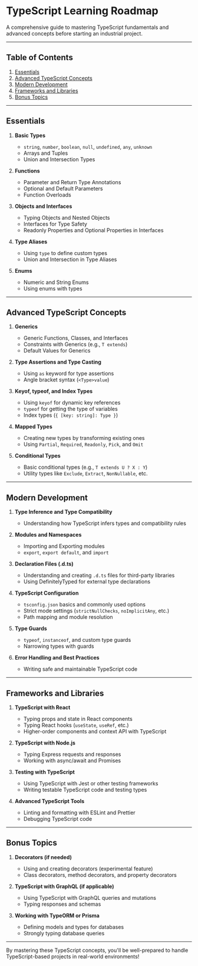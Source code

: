 # TypeScript Learning Roadmap

A comprehensive guide to mastering TypeScript fundamentals and advanced concepts before starting an industrial project.

---

## Table of Contents

1. [Essentials](#essentials)
2. [Advanced TypeScript Concepts](#advanced-typescript-concepts)
3. [Modern Development](#modern-development)
4. [Frameworks and Libraries](#frameworks-and-libraries)
5. [Bonus Topics](#bonus-topics)

---

## Essentials

1. **Basic Types**
   - `string`, `number`, `boolean`, `null`, `undefined`, `any`, `unknown`
   - Arrays and Tuples
   - Union and Intersection Types

2. **Functions**
   - Parameter and Return Type Annotations
   - Optional and Default Parameters
   - Function Overloads

3. **Objects and Interfaces**
   - Typing Objects and Nested Objects
   - Interfaces for Type Safety
   - Readonly Properties and Optional Properties in Interfaces

4. **Type Aliases**
   - Using `type` to define custom types
   - Union and Intersection in Type Aliases

5. **Enums**
   - Numeric and String Enums
   - Using enums with types

---

## Advanced TypeScript Concepts

1. **Generics**
   - Generic Functions, Classes, and Interfaces
   - Constraints with Generics (e.g., `T extends`)
   - Default Values for Generics

2. **Type Assertions and Type Casting**
   - Using `as` keyword for type assertions
   - Angle bracket syntax (`<Type>value`)

3. **Keyof, typeof, and Index Types**
   - Using `keyof` for dynamic key references
   - `typeof` for getting the type of variables
   - Index types (`{ [key: string]: Type }`)

4. **Mapped Types**
   - Creating new types by transforming existing ones
   - Using `Partial`, `Required`, `Readonly`, `Pick`, and `Omit`

5. **Conditional Types**
   - Basic conditional types (e.g., `T extends U ? X : Y`)
   - Utility types like `Exclude`, `Extract`, `NonNullable`, etc.

---

## Modern Development

1. **Type Inference and Type Compatibility**
   - Understanding how TypeScript infers types and compatibility rules

2. **Modules and Namespaces**
   - Importing and Exporting modules
   - `export`, `export default`, and `import`

3. **Declaration Files (.d.ts)**
   - Understanding and creating `.d.ts` files for third-party libraries
   - Using DefinitelyTyped for external type declarations

4. **TypeScript Configuration**
   - `tsconfig.json` basics and commonly used options
   - Strict mode settings (`strictNullChecks`, `noImplicitAny`, etc.)
   - Path mapping and module resolution

5. **Type Guards**
   - `typeof`, `instanceof`, and custom type guards
   - Narrowing types with guards

6. **Error Handling and Best Practices**
   - Writing safe and maintainable TypeScript code

---

## Frameworks and Libraries

1. **TypeScript with React**
   - Typing props and state in React components
   - Typing React hooks (`useState`, `useRef`, etc.)
   - Higher-order components and context API with TypeScript

2. **TypeScript with Node.js**
   - Typing Express requests and responses
   - Working with async/await and Promises

3. **Testing with TypeScript**
   - Using TypeScript with Jest or other testing frameworks
   - Writing testable TypeScript code and testing types

4. **Advanced TypeScript Tools**
   - Linting and formatting with ESLint and Prettier
   - Debugging TypeScript code

---

## Bonus Topics

1. **Decorators (if needed)**
   - Using and creating decorators (experimental feature)
   - Class decorators, method decorators, and property decorators

2. **TypeScript with GraphQL (if applicable)**
   - Using TypeScript with GraphQL queries and mutations
   - Typing responses and schemas

3. **Working with TypeORM or Prisma**
   - Defining models and types for databases
   - Strongly typing database queries

---

By mastering these TypeScript concepts, you'll be well-prepared to handle TypeScript-based projects in real-world environments!
